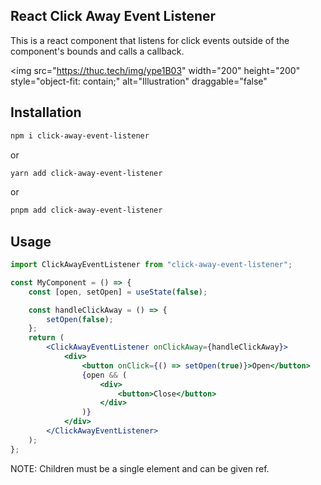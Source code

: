 ## React Click Away Event Listener

This is a react component that listens for click events outside of the component's bounds and calls a callback.

<img
src="https://thuc.tech/img/ype1B03"
width="200"
height="200"
style="object-fit: contain;"
alt="Illustration"
draggable="false"

>

## Installation

```bash
npm i click-away-event-listener
```

or

```bash
yarn add click-away-event-listener
```

or

```bash
pnpm add click-away-event-listener
```

## Usage

```jsx
import ClickAwayEventListener from "click-away-event-listener";

const MyComponent = () => {
	const [open, setOpen] = useState(false);

	const handleClickAway = () => {
		setOpen(false);
	};
	return (
		<ClickAwayEventListener onClickAway={handleClickAway}>
			<div>
				<button onClick={() => setOpen(true)}>Open</button>
				{open && (
					<div>
						<button>Close</button>
					</div>
				)}
			</div>
		</ClickAwayEventListener>
	);
};
```

NOTE: Children must be a single element and can be given ref.
